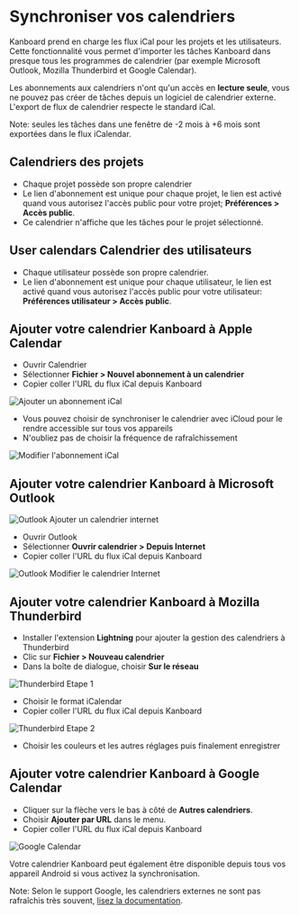 Synchroniser vos calendriers
======================

Kanboard prend en charge les flux iCal pour les projets et les utilisateurs.
Cette fonctionnalité vous permet d'importer les tâches Kanboard dans presque tous les programmes de calendrier (par exemple Microsoft Outlook, Mozilla Thunderbird et Google Calendar).

Les abonnements aux calendriers n'ont qu'un accès en **lecture seule**, vous ne pouvez pas créer de tâches depuis un logiciel de calendrier externe.
L'export de flux de calendrier respecte le standard iCal.

Note: seules les tâches dans une fenêtre de -2 mois à +6 mois sont exportées dans le flux iCalendar.

Calendriers des projets
-----------------

- Chaque projet possède son propre calendrier
- Le lien d'abonnement est unique pour chaque projet, le lien est activé quand vous autorisez l'accès public pour votre projet; **Préférences > Accès public**.
- Ce calendrier n'affiche que les tâches pour le projet sélectionné.

User calendars
Calendrier des utilisateurs
--------------

- Chaque utilisateur possède son propre calendrier.
- Le lien d'abonnement est unique pour chaque utilisateur, le lien est activé quand vous autorisez l'accès public pour votre utilisateur: **Préférences utilisateur > Accès public**.

Ajouter votre calendrier Kanboard à Apple Calendar
-----------------------------------------------

- Ouvrir Calendrier
- Sélectionner **Fichier > Nouvel abonnement à un calendrier**
- Copier coller l'URL du flux iCal depuis Kanboard

![Ajouter un abonnement iCal](screenshots/apple-calendar-add-subscription.png)

- Vous pouvez choisir de synchroniser le calendrier avec iCloud pour le rendre accessible sur tous vos appareils
- N'oubliez pas de choisir la fréquence de rafraîchissement

![Modifier l'abonnement iCal](screenshots/apple-calendar-edit-subscription.png)

Ajouter votre calendrier Kanboard à Microsoft Outlook
--------------------------------------------------

![Outlook Ajouter un calendrier internet](screenshots/outlook-add-subscription.png)

- Ouvrir Outlook
- Sélectionner **Ouvrir calendrier > Depuis Internet**
- Copier coller l'URL du flux iCal depuis Kanboard

![Outlook Modifier le calendrier Internet](screenshots/outlook-edit-subscription.png)

Ajouter votre calendrier Kanboard à Mozilla Thunderbird
----------------------------------------------------

- Installer l'extension **Lightning** pour ajouter la gestion des calendriers à Thunderbird
- Clic sur **Fichier > Nouveau calendrier**
- Dans la boîte de dialogue, choisir **Sur le réseau**

![Thunderbird Etape 1](screenshots/thunderbird-new-calendar-step1.png)

- Choisir le format iCalendar
- Copier coller l'URL du flux iCal depuis Kanboard

![Thunderbird Etape 2](screenshots/thunderbird-new-calendar-step2.png)

- Choisir les couleurs et les autres réglages puis finalement enregistrer

Ajouter votre calendrier Kanboard à Google Calendar
------------------------------------------------

- Cliquer sur la flèche vers le bas à côté de **Autres calendriers**.
- Choisir **Ajouter par URL** dans le menu.
- Copier coller l'URL du flux iCal depuis Kanboard

![Google Calendar](screenshots/google-calendar-add-subscription.png)

Votre calendrier Kanboard peut également être disponible depuis tous vos appareil Android si vous activez la synchronisation.

Note: Selon le support Google, les calendriers externes ne sont pas rafraîchis très souvent, [lisez la documentation](https://support.google.com/calendar/answer/37100?hl=en&ref_topic=1672445).

